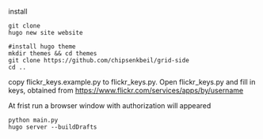 install

```
git clone
hugo new site website

#install hugo theme
mkdir themes && cd themes
git clone https://github.com/chipsenkbeil/grid-side
cd ..

```

copy flickr_keys.example.py to flickr_keys.py.
Open flickr_keys.py and fill in keys, obtained from https://www.flickr.com/services/apps/by/username

At frist run a browser window with authorization will appeared



```
python main.py
hugo server --buildDrafts
```

